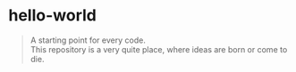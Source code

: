 # hello-world
> A starting point for every code.  
> This repository is a very quite place, where ideas are born or come to die.
